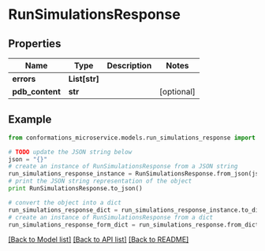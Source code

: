 # RunSimulationsResponse


## Properties

Name | Type | Description | Notes
------------ | ------------- | ------------- | -------------
**errors** | **List[str]** |  | 
**pdb_content** | **str** |  | [optional] 

## Example

```python
from conformations_microservice.models.run_simulations_response import RunSimulationsResponse

# TODO update the JSON string below
json = "{}"
# create an instance of RunSimulationsResponse from a JSON string
run_simulations_response_instance = RunSimulationsResponse.from_json(json)
# print the JSON string representation of the object
print RunSimulationsResponse.to_json()

# convert the object into a dict
run_simulations_response_dict = run_simulations_response_instance.to_dict()
# create an instance of RunSimulationsResponse from a dict
run_simulations_response_form_dict = run_simulations_response.from_dict(run_simulations_response_dict)
```
[[Back to Model list]](../README.md#documentation-for-models) [[Back to API list]](../README.md#documentation-for-api-endpoints) [[Back to README]](../README.md)


